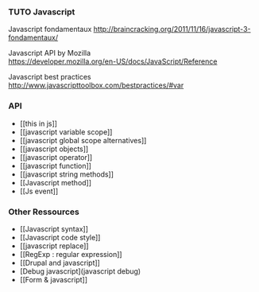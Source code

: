 ### TUTO Javascript

Javascript fondamentaux
http://braincracking.org/2011/11/16/javascript-3-fondamentaux/

Javascript API by Mozilla   
https://developer.mozilla.org/en-US/docs/JavaScript/Reference

Javascript best practices   
http://www.javascripttoolbox.com/bestpractices/#var

### API
* [[this in js]]
* [[javascript variable scope]]   
* [[javascript global scope alternatives]]
* [[javascript objects]]
* [[javascript operator]]
* [[javascript function]]
* [[javascript string methods]]
* [[Javascript method]]
* [[Js event]]

### Other Ressources
* [[Javascript syntax]]
* [[Javascript code style]]   
* [[javascript replace]]
* [[RegExp : regular expression]]
* [[Drupal and javascript]]
* [Debug javascript](javascript debug)
* [[Form & javascript]]





